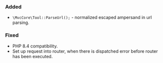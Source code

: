### Added
- `\MvcCore\Tool::ParseUrl();` - normalized escaped ampersand in url parsing.

### Fixed
- PHP 8.4 compatibility.
- Set up request into router, when there is dispatched error before router has been executed.